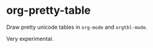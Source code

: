 # org-pretty-table

Draw pretty unicode tables in `org-mode` and `orgtbl-mode`.

Very experimental.
